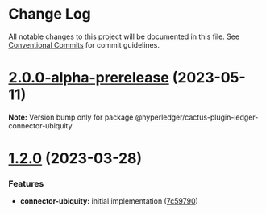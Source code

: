 # Change Log

All notable changes to this project will be documented in this file.
See [Conventional Commits](https://conventionalcommits.org) for commit guidelines.

# [2.0.0-alpha-prerelease](https://github.com/hyperledger/cactus/compare/v1.2.0...v2.0.0-alpha-prerelease) (2023-05-11)

**Note:** Version bump only for package @hyperledger/cactus-plugin-ledger-connector-ubiquity

# [1.2.0](https://github.com/hyperledger/cactus/compare/v1.1.3...v1.2.0) (2023-03-28)

### Features

* **connector-ubiquity:** initial implementation ([7c59790](https://github.com/hyperledger/cactus/commit/7c597907910bd5cac919c855a3bfa9e533b6d5dd))

